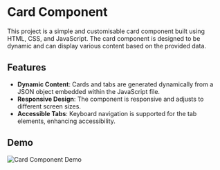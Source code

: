 # Card Component

This project is a simple and customisable card component built using HTML, CSS, and JavaScript. The card component is designed to be dynamic and can display various content based on the provided data.

## Features

- **Dynamic Content**: Cards and tabs are generated dynamically from a JSON object embedded within the JavaScript file.
- **Responsive Design**: The component is responsive and adjusts to different screen sizes.
- **Accessible Tabs**: Keyboard navigation is supported for the tab elements, enhancing accessibility.

## Demo

![Card Component Demo](https://ux-ui.com.au/card-component/)


